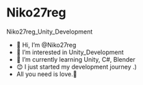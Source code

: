 # Niko27reg

Niko27reg_Unity_Development

- 👋 Hi, I’m @Niko27reg
- 👀 I’m interested in Unity_Development
- 🌱 I’m currently learning Unity, C#, Blender
- 😊 I just started my development journey .)
- All you need is love.💜
